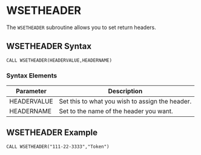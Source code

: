 # WSETHEADER

<PageHeader />

The `WSETHEADER` subroutine allows you to set return headers.

## WSETHEADER Syntax

```
CALL WSETHEADER(HEADERVALUE,HEADERNAME)
```

### Syntax Elements

| Parameter   | Description                                     |
| ----------- | ----------------------------------------------- |
| HEADERVALUE | Set this to what you wish to assign the header. |
| HEADERNAME  | Set to the name of the header you want.         |

## WSETHEADER Example

```
CALL WSETHEADER("111-22-3333","Token")
```

<PageFooter />
